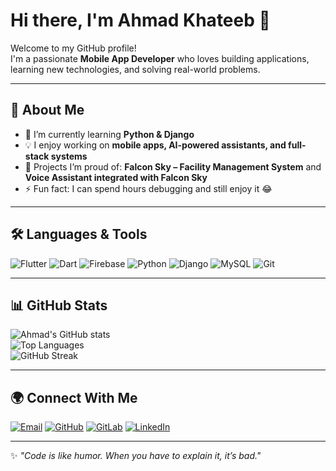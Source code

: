 # Hi there, I'm Ahmad Khateeb 👋

Welcome to my GitHub profile!  
I'm a passionate **Mobile App Developer** who loves building applications, learning new technologies, and solving real-world problems.  

---

## 🚀 About Me
- 🌱 I’m currently learning **Python & Django**  
- 💡 I enjoy working on **mobile apps, AI-powered assistants, and full-stack systems**  
- 🔭 Projects I’m proud of: **Falcon Sky – Facility Management System** and **Voice Assistant integrated with Falcon Sky**  
- ⚡ Fun fact: I can spend hours debugging and still enjoy it 😂  

---

## 🛠️ Languages & Tools
![Flutter](https://img.shields.io/badge/Flutter-02569B?style=for-the-badge&logo=flutter&logoColor=white)
![Dart](https://img.shields.io/badge/Dart-0175C2?style=for-the-badge&logo=dart&logoColor=white)
![Firebase](https://img.shields.io/badge/Firebase-FFCA28?style=for-the-badge&logo=firebase&logoColor=black)
![Python](https://img.shields.io/badge/Python-3776AB?style=for-the-badge&logo=python&logoColor=white)
![Django](https://img.shields.io/badge/Django-092E20?style=for-the-badge&logo=django&logoColor=white)
![MySQL](https://img.shields.io/badge/MySQL-005C84?style=for-the-badge&logo=mysql&logoColor=white)
![Git](https://img.shields.io/badge/Git-F05032?style=for-the-badge&logo=git&logoColor=white)

---

## 📊 GitHub Stats
![Ahmad's GitHub stats](https://github-readme-stats.vercel.app/api?username=AhmadKhteeb13&show_icons=true&theme=radical)  
![Top Languages](https://github-readme-stats.vercel.app/api/top-langs/?username=AhmadKhteeb13&layout=compact&theme=radical)  
![GitHub Streak](https://streak-stats.demolab.com?user=AhmadKhteeb13&theme=radical)  

---

## 🌍 Connect With Me
[![Email](https://img.shields.io/badge/Email-D14836?style=for-the-badge&logo=gmail&logoColor=white)](mailto:ahmadkhteeb1316@gmail.com)
[![GitHub](https://img.shields.io/badge/GitHub-100000?style=for-the-badge&logo=github&logoColor=white)](https://github.com/AhmadKhteeb13)
[![GitLab](https://img.shields.io/badge/GitLab-FCA121?style=for-the-badge&logo=gitlab&logoColor=white)](https://gitlab.com/ahmmadkhteeb)
[![LinkedIn](https://img.shields.io/badge/LinkedIn-0A66C2?style=for-the-badge&logo=linkedin&logoColor=white)](https://linkedin.com/in/ahmad-khateeb-2014a9219)

---

✨ *"Code is like humor. When you have to explain it, it’s bad."*  
